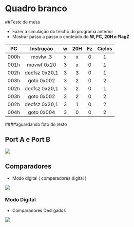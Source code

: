 # Quadro branco

##Teste de mesa
- Fazer a simulação do trecho do programa anterior
- Mostrar passo a passo o conteúdo do **W, PC, 20H e FlagZ**

| PC | Instrução | w | 20H | Fz | Ciclos
| :-------: | :----: | :---: | :---: | :---: | :---: |
| 000h | movlw .3   |  x	|   x   |   0   |   1   |
| 001h	| movwf 0x20	|   3   |   x   |   0   |   1   |
| 002h	| decfsz 0x20,1 |   3   |   3   |   0   |   1   |
| 003h	| goto 0x002	|   3   |   2   |   0   |   2   |
| 002h	| decfsz 0x20,1	|   3   |   2   |   0   |   1   |
| 003h	| goto 0x002	|   3   |   2   |   0   |   2   |
| 002h	| decfsz 0x20,1	|   3   |   1   |   0   |   2   |
| 004h	| goto 0x004	|   3   |   0   |   0   |   2   |

####aguardando foto do resto

## Port A e Port B
![](http://s11.postimg.org/ipfu1nv8j/Port_A_e_Port_B.png)

## Comparadores
- Modo digital ( comparadores digital )

![](http://s11.postimg.org/y9n7s75cz/Comparadors.png)

### Modo Digital
- Comparadores Desligados

![](http://s11.postimg.org/qo4fn16ab/Untitled_Diagram_5.png)
